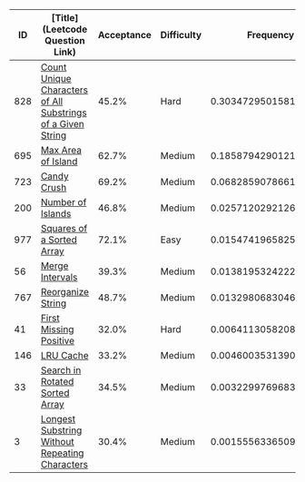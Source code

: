 |ID|[Title](Leetcode Question Link)|Acceptance|Difficulty|Frequency|
|----|-----|----|---|---|
|828|[Count Unique Characters of All Substrings of a Given String]( https://leetcode.com/problems/count-unique-characters-of-all-substrings-of-a-given-string)|45.2%|Hard|0.30347295015810594|
|695|[Max Area of Island]( https://leetcode.com/problems/max-area-of-island)|62.7%|Medium|0.18587942901211874|
|723|[Candy Crush]( https://leetcode.com/problems/candy-crush)|69.2%|Medium|0.06828590786613152|
|200|[Number of Islands]( https://leetcode.com/problems/number-of-islands)|46.8%|Medium|0.025712029212602353|
|977|[Squares of a Sorted Array]( https://leetcode.com/problems/squares-of-a-sorted-array)|72.1%|Easy|0.015474196582597383|
|56|[Merge Intervals]( https://leetcode.com/problems/merge-intervals)|39.3%|Medium|0.013819532422258866|
|767|[Reorganize String]( https://leetcode.com/problems/reorganize-string)|48.7%|Medium|0.01329806830463147|
|41|[First Missing Positive]( https://leetcode.com/problems/first-missing-positive)|32.0%|Hard|0.0064113058208121855|
|146|[LRU Cache]( https://leetcode.com/problems/lru-cache)|33.2%|Medium|0.004600353139061353|
|33|[Search in Rotated Sorted Array]( https://leetcode.com/problems/search-in-rotated-sorted-array)|34.5%|Medium|0.003229976968332634|
|3|[Longest Substring Without Repeating Characters]( https://leetcode.com/problems/longest-substring-without-repeating-characters)|30.4%|Medium|0.0015556336509412823|
